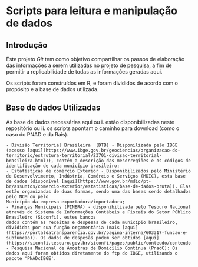# Scripts para leitura e manipulação de dados

## Introdução

Este projeto *Git* tem como objetivo compartilhar os passos de elaboração das informações a serem utilizadas no projeto de pesquisa, 
a fim de permitir a replicabilidade de todas as informações geradas aqui.

Os scripts foram construídos em R, e foram divididos de acordo com o propósito e a base de dados utilizada. 

## Base de dados Utilizadas

As base de dados necessárias aqui ou i. estão disponibilizadas neste repositório ou ii. os scripts apontam o caminho para download (como o caso do PNAD e da Rais).

    - Divisão Territorial Brasileira  (DTB) - Disponilizada pelo IBGE (acesso [aqui](https://www.ibge.gov.br/geociencias/organizacao-do-territorio/estrutura-territorial/23701-divisao-territorial-brasileira.html)), contém a descrição das mesorregiões e os códigos de identificação de cada município brasileiro;
    - Estatísticas de comércio Exterior - Disponibilizados pelo Ministério de Desenvolvimento, Indústria, Comércio e Serviços (MDIC), esta base de dados (disponível [aqui](https://www.gov.br/mdic/pt-br/assuntos/comercio-exterior/estatisticas/base-de-dados-bruta)). Elas estão organizadas de duas formas, sendo uma das bases sendo detalhados pelo NCM ou pelo
    Município da empresa exportadora/importadora;
    - Finanças Municipais (FINBRA) - disponibilizada pelo Tesouro Nacional através do Sistema de Informações Contábeis e Fiscais do Setor Público Brasileiro (Siconfi), estes bancos 
    dados contém as receitas e despesas de cada município brasileiro, divididas por sua função orçamentária (mais [aqui](https://portaldatransparencia.gov.br/pagina-interna/603317-funcao-e-subfuncao)). Os dados de despesas podem ser obtidos [aqui](https://siconfi.tesouro.gov.br/siconfi/pages/public/conteudo/conteudo.jsf)
    - Pesquisa Nacional de Amostras de Domicílio Contínua (PnadC): Os dados aqui foram obtidos diretamente do ftp do IBGE, utilizando o pacote 'PNADcIBGE'.